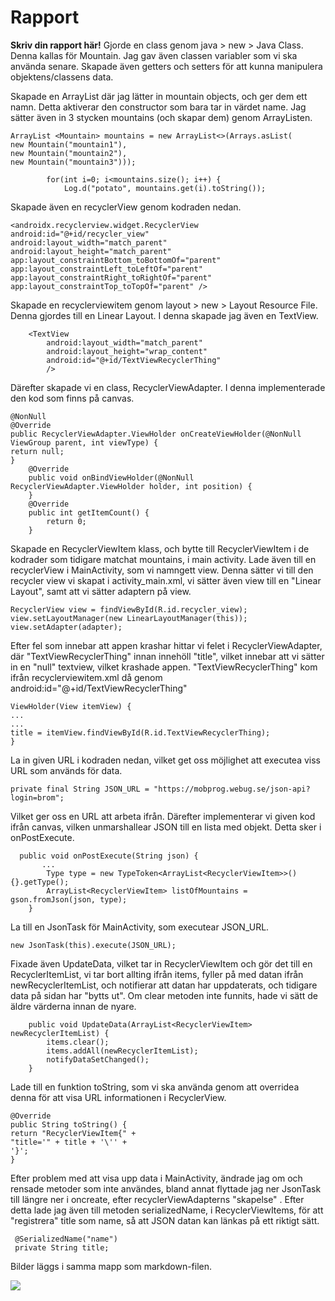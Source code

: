 
# Rapport

**Skriv din rapport här!**
Gjorde en class genom java > new > Java Class. Denna kallas för Mountain. Jag gav även classen variabler som vi ska använda senare. 
Skapade även getters och setters för att kunna manipulera  objektens/classens data.

Skapade en ArrayList där jag lätter in mountain objects, och ger dem ett namn. Detta aktiverar den constructor som bara tar in värdet name.
Jag sätter även in 3 stycken mountains (och skapar dem) genom ArrayListen.
```
ArrayList <Mountain> mountains = new ArrayList<>(Arrays.asList(
new Mountain("mountain1"),
new Mountain("mountain2"),
new Mountain("mountain3")));

        for(int i=0; i<mountains.size(); i++) {
            Log.d("potato", mountains.get(i).toString());
```
Skapade även en recyclerView genom kodraden nedan.
```
<androidx.recyclerview.widget.RecyclerView
android:id="@+id/recycler_view"
android:layout_width="match_parent"
android:layout_height="match_parent"
app:layout_constraintBottom_toBottomOf="parent"
app:layout_constraintLeft_toLeftOf="parent"
app:layout_constraintRight_toRightOf="parent"
app:layout_constraintTop_toTopOf="parent" />
```
Skapade en recyclerviewitem genom layout > new > Layout Resource File. Denna gjordes till en Linear Layout. I denna skapade jag även en TextView.
```
    <TextView
        android:layout_width="match_parent"
        android:layout_height="wrap_content"
        android:id="@+id/TextViewRecyclerThing"
        />
```
Därefter skapade vi en class, RecyclerViewAdapter. I denna implementerade den kod som finns på canvas.
```
@NonNull
@Override
public RecyclerViewAdapter.ViewHolder onCreateViewHolder(@NonNull ViewGroup parent, int viewType) {
return null;
}
    @Override
    public void onBindViewHolder(@NonNull RecyclerViewAdapter.ViewHolder holder, int position) {
    }
    @Override
    public int getItemCount() {
        return 0;
    }
```
Skapade en RecyclerViewItem klass, och bytte till RecyclerViewItem i de kodrader som tidigare matchat mountains, i main activity.
Lade även till en recyclerView i MainActivity, som vi namngett view. Denna sätter vi till den recycler view vi skapat i activity_main.xml, 
vi sätter även view till en "Linear Layout", samt att vi sätter adaptern på view.
```
RecyclerView view = findViewById(R.id.recycler_view);
view.setLayoutManager(new LinearLayoutManager(this));
view.setAdapter(adapter);
```
Efter fel som innebar att appen krashar hittar vi felet i RecyclerViewAdapter, där "TextViewRecyclerThing" innan innehöll "title", vilket
innebar att vi sätter in en "null" textview, vilket krashade appen. "TextViewRecyclerThing" kom ifrån recyclerviewitem.xml då genom
android:id="@+id/TextViewRecyclerThing"
```
ViewHolder(View itemView) {
...
...
title = itemView.findViewById(R.id.TextViewRecyclerThing);
}
```
La in given URL i kodraden nedan, vilket get oss möjlighet att executea viss URL som används för data.
```
private final String JSON_URL = "https://mobprog.webug.se/json-api?login=brom";
```
Vilket ger oss en URL att arbeta ifrån. Därefter implementerar vi given kod ifrån canvas, vilken unmarshallear
JSON till en lista med objekt. Detta sker i onPostExecute.
```
  public void onPostExecute(String json) {
       ...
        Type type = new TypeToken<ArrayList<RecyclerViewItem>>(){}.getType();
        ArrayList<RecyclerViewItem> listOfMountains = gson.fromJson(json, type);
    }
```
La till en JsonTask för MainActivity, som executear JSON_URL.
```
new JsonTask(this).execute(JSON_URL);
```
Fixade även UpdateData, vilket tar in RecyclerViewItem och gör det till en RecyclerItemList,
vi tar bort allting ifrån items, fyller på med datan ifrån newRecyclerItemList, och notifierar att 
datan har uppdaterats, och tidigare data på sidan har "bytts ut". Om clear metoden inte funnits, hade vi 
sätt de äldre värderna innan de nyare.
```
    public void UpdateData(ArrayList<RecyclerViewItem> newRecyclerItemList) {
        items.clear();
        items.addAll(newRecyclerItemList);
        notifyDataSetChanged();
    }
```
Lade till en funktion toString, som vi ska använda genom att overridea denna för att visa URL informationen i RecyclerView.
```
@Override
public String toString() {
return "RecyclerViewItem{" +
"title='" + title + '\'' +
'}';
}
```
Efter problem med att visa upp data i MainActivity, ändrade jag om och rensade metoder som inte användes, bland annat flyttade jag
ner JsonTask till längre ner i oncreate, efter recyclerViewAdapterns "skapelse" . Efter detta lade jag även till metoden serializedName, 
i RecyclerViewItems, för att "registrera" title som name, så att JSON datan kan länkas på ett riktigt sätt.
```
 @SerializedName("name")
 private String title;
```


Bilder läggs i samma mapp som markdown-filen.

![](android.png)
